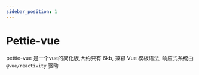 ```yaml
---
sidebar_position: 1
---
```


# Pettie-vue

pettie-vue 是一个vue的简化版,大约只有 6kb, 兼容 Vue 模板语法, 响应式系统由 `@vue/reactivity` 驱动
